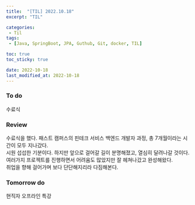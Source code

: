 ```yaml
---
title:  "[TIL] 2022.10.18"
excerpt: "TIL"

categories:
 - Til
tags:
 - [Java, SpringBoot, JPA, Guthub, Git, docker, TIL]

toc: true
toc_sticky: true

date: 2022-10-18
last_modified_at: 2022-10-18
---
```


### To do
수료식

### Review
수료식을 했다. 패스트 캠퍼스의 핀테크 서비스 백엔드 개발자 과정, 총 7개월이라는 시간이 모두 지나갔다. <br>
시원 섭섭한 기분이다. 하지만 앞으로 걸어갈 길이 분명해졌고, 열심히 달려나갈 것이다.<br>
여러가지 프로젝트를 진행하면서 어려움도 많았지만 잘 헤쳐나갔고 완성해왔다.<br>
취업을 향해 걸어가며 보다 단단해지리라 다짐해본다.

### Tomorrow do
현직자 오프라인 특강